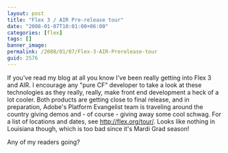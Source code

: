 ```yaml
---
layout: post
title: "Flex 3 / AIR Pre-release tour"
date: "2008-01-07T10:01:00+06:00"
categories: [flex]
tags: []
banner_image: 
permalink: /2008/01/07/Flex-3-AIR-Prerelease-tour
guid: 2576
---
```


If you've read my blog at all you know I've been really getting into Flex 3 and AIR. I encourage any "pure CF" developer to take a look at these technologies as they really, really, make front end development a heck of a lot cooler. Both products are getting close to final release, and in preparation, Adobe's Platform Evangelist team is traveling around the country giving demos and - of course - giving away some cool schwag. For a list of locations and dates, see <a href="http://flex.org/tour/">http://flex.org/tour/</a>. Looks like nothing in Louisiana though, which is too bad since it's Mardi Grad season!

Any of my readers going?
